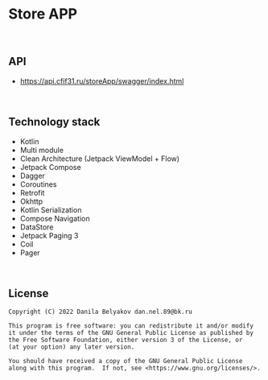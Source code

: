 
# Store APP
<br>

## API
- <https://api.cfif31.ru/storeApp/swagger/index.html>
<br>

## Technology stack
- Kotlin
- Multi module
- Clean Architecture (Jetpack ViewModel + Flow)
- Jetpack Compose
- Dagger
- Coroutines
- Retrofit
- Okhttp
- Kotlin Serialization
- Compose Navigation
- DataStore
- Jetpack Paging 3
- Coil
- Pager
<br>

## License

```
Copyright (C) 2022 Danila Belyakov dan.nel.89@bk.ru

This program is free software: you can redistribute it and/or modify
it under the terms of the GNU General Public License as published by
the Free Software Foundation, either version 3 of the License, or
(at your option) any later version.

You should have received a copy of the GNU General Public License
along with this program.  If not, see <https://www.gnu.org/licenses/>.
```
